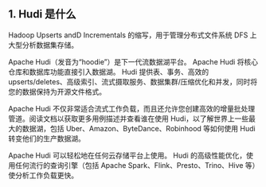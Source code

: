 
## 1. Hudi 是什么

Hadoop Upserts andD Incrementals 的缩写，用于管理分布式文件系统 DFS 上大型分析数据集存储。

Apache Hudi（发音为“hoodie”）是下一代流数据湖平台。 Apache Hudi 将核心仓库和数据库功能直接引入数据湖。 Hudi 提供表、事务、高效的 upserts/deletes、高级索引、流式摄取服务、数据集群/压缩优化和并发，同时将您的数据保持为开源文件格式。

Apache Hudi 不仅非常适合流式工作负载，而且还允许您创建高效的增量批处理管道。阅读文档以获取更多用例描述并查看谁在使用 Hudi，以了解世界上一些最大的数据湖，包括 Uber、Amazon、ByteDance、Robinhood 等如何使用 Hudi 转变他们的生产数据湖。

Apache Hudi 可以轻松地在任何云存储平台上使用。 Hudi 的高级性能优化，使用任何流行的查询引擎（包括 Apache Spark、Flink、Presto、Trino、Hive 等）使分析工作负载更快。
